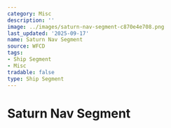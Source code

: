 ```yaml
---
category: Misc
description: ''
image: ../images/saturn-nav-segment-c870e4e708.png
last_updated: '2025-09-17'
name: Saturn Nav Segment
source: WFCD
tags:
- Ship Segment
- Misc
tradable: false
type: Ship Segment
---
```


# Saturn Nav Segment

